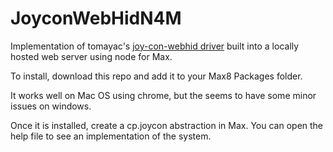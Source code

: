 # JoyconWebHidN4M
Implementation of  tomayac's [joy-con-webhid driver](https://github.com/tomayac/joy-con-webhid) built into a locally hosted web server using node for Max.


To install, download this repo and add it to your Max8 Packages folder.


It works well on Mac OS using chrome, but the seems to have some minor issues on windows.

Once it is installed, create a cp.joycon abstraction in Max. You can open the help file to see an implementation of the system. 
